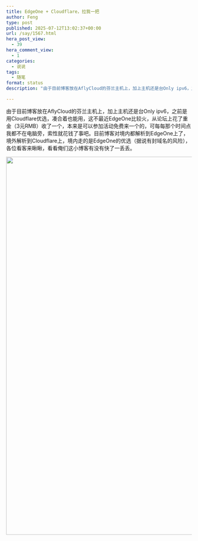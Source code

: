 ```yaml
---
title: EdgeOne + Cloudflare，拉我一把
author: Feng
type: post
published: 2025-07-12T13:02:37+00:00
url: /say/1567.html
hera_post_view:
  - 39
hera_comment_view:
  - 1
categories:
  - 说说
tags:
  - 随笔
format: status
description: "由于目前博客放在AflyCloud的芬兰主机上，加上主机还是台Only ipv6，之前是用Cloudflare优选，凑合着也能用，这不最近EdgeOne比较火，从论坛上花了重金（3元RMB）收了一个，本来是可以参加活动免费来一个的，可每每那个时间点我都不在电脑旁，索性就花钱了事吧。"

---
```

由于目前博客放在AflyCloud的芬兰主机上，加上主机还是台Only ipv6，之前是用Cloudflare优选，凑合着也能用，这不最近EdgeOne比较火，从论坛上花了重金（3元RMB）收了一个，本来是可以参加活动免费来一个的，可每每那个时间点我都不在电脑旁，索性就花钱了事吧。目前博客对境内都解析到EdgeOne上了，境外解析到Cloudflare上，境内走的是EdgeOne的优选（据说有封域名的风险），各位看客来瞅瞅，看看俺们这小博客有没有快了一丢丢。

<img loading="lazy" decoding="async" class="alignnone size-full wp-image-1570" src="https://image.uu126.cn/wp-content/uploads/2025/07/20250712211828925.png!Tupian01" alt="" width="1024" height="1024" srcset="https://image.uu126.cn/wp-content/uploads/2025/07/20250712211828925.png!Tupian01 1024w, https://image.uu126.cn/wp-content/uploads/2025/07/20250712211828925-580x580.png!Tupian01 580w, https://image.uu126.cn/wp-content/uploads/2025/07/20250712211828925-250x250.png!Tupian01 250w, https://image.uu126.cn/wp-content/uploads/2025/07/20250712211828925-768x768.png!Tupian01 768w" sizes="auto, (max-width: 1024px) 100vw, 1024px" />